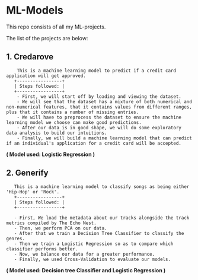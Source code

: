 # ML-Models

This repo consists of all my ML-projects.

The list of the projects are below:
 ## 1. Credarove  
        This is a machine learning model to predict if a credit card application will get approved.
       +-----------------+
       | Steps followed: |
       +-----------------+
        - First, we will start off by loading and viewing the dataset.
        - We will see that the dataset has a mixture of both numerical and non-numerical features, that it contains values from different ranges, plus that it contains a number of missing entries.
        - We will have to preprocess the dataset to ensure the machine learning model we choose can make good predictions.
        - After our data is in good shape, we will do some exploratory data analysis to build our intuitions.
        - Finally, we will build a machine learning model that can predict if an individual's application for a credit card will be accepted.
        
 **( Model used: Logistic Regression )** 



## 2. Generify
       This is a machine learning model to classify songs as being either 'Hip-Hop' or 'Rock'. 
       +-----------------+
       | Steps followed: |
       +-----------------+
       
       - First, We load the metadata about our tracks alongside the track metrics compiled by The Echo Nest.
       - Then, we perform PCA on our data.
       - After that we train a Decision Tree Classifier to classify the genres.
       - Then we train a Logistic Regression so as to compare which classifier performs better.
       - Now, we balance our data for a greater performance.
       - Finally, we used Cross-Validation to evaluate our models.
       
 **( Model used: Decision tree Classifier and Logistic Regression )**        

